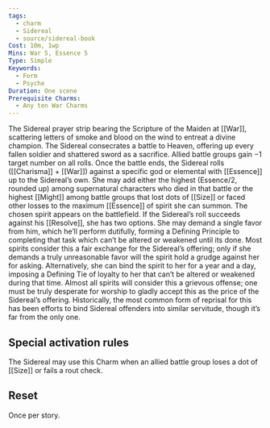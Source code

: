 ```yaml
---
tags:
  - charm
  - Sidereal
  - source/sidereal-book
Cost: 10m, 1wp
Mins: War 5, Essence 5
Type: Simple
Keywords:
  - Form
  - Psyche
Duration: One scene
Prerequisite Charms:
  - Any ten War Charms
---
```

The Sidereal prayer strip bearing the Scripture of the Maiden at [[War]], scattering letters of smoke and blood on the wind to entreat a divine champion. The Sidereal consecrates a battle to Heaven, offering up every fallen soldier and shattered sword as a sacrifice. Allied battle groups gain −1 target number on all rolls. Once the battle ends, the Sidereal rolls ([[Charisma]] + [[War]]) against a specific god or elemental with [[Essence]] up to the Sidereal’s own. She may add either the highest (Essence/2, rounded up) among supernatural characters who died in that battle or the highest [[Might]] among battle groups that lost dots of [[Size]] or faced other losses to the maximum [[Essence]] of spirit she can summon. The chosen spirit appears on the battlefield. If the Sidereal’s roll succeeds against his [[Resolve]], she has two options. She may demand a single favor from him, which he’ll perform dutifully, forming a Defining Principle to completing that task which can’t be altered or weakened until its done. Most spirits consider this a fair exchange for the Sidereal’s offering; only if she demands a truly unreasonable favor will the spirit hold a grudge against her for asking. Alternatively, she can bind the spirit to her for a year and a day, imposing a Defining Tie of loyalty to her that can’t be altered or weakened during that time. Almost all spirits will consider this a grievous offense; one must be truly desperate for worship to gladly accept this as the price of the Sidereal’s offering. Historically, the most common form of reprisal for this has been efforts to bind Sidereal offenders into similar servitude, though it’s far from the only one. 

## Special activation rules

The Sidereal may use this Charm when an allied battle group loses a dot of [[Size]] or fails a rout check. 
## Reset
Once per story.